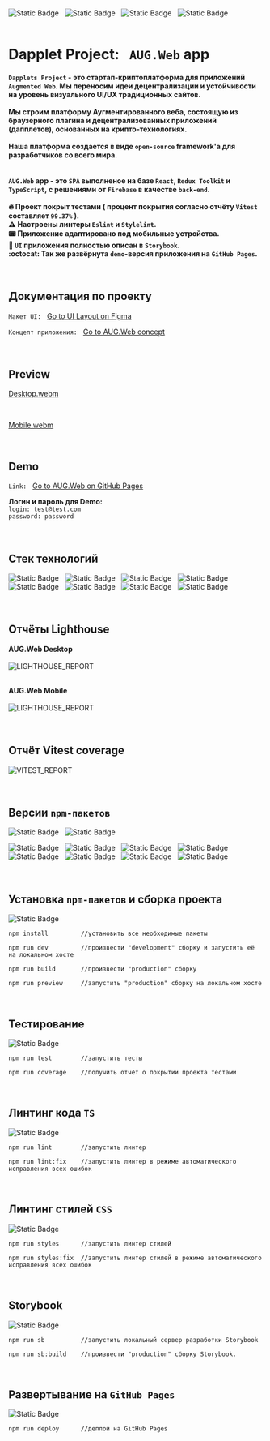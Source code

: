 <br>

![Static Badge](public/docs/badges/React.svg)&nbsp;&nbsp;&nbsp;![Static Badge](public/docs/badges/TypeScript.svg)&nbsp;&nbsp;&nbsp;![Static Badge](public/docs/badges/ReduxToolkit.svg)&nbsp;&nbsp;&nbsp;![Static Badge](public/docs/badges/Firebase.svg)<br><br>

# Dapplet Project:&nbsp;&nbsp;&nbsp;`AUG.Web` app<br>

#### `Dapplets Project` - это cтартап-криптоплатформа для приложений `Augmented Web`. Мы переносим идеи децентрализации и устойчивости на уровень визуального UI/UX традиционных сайтов. <br><br> Мы строим платформу Аугментированного веба, состоящую из браузерного плагина и децентрализованных приложений (дапплетов), основанных на крипто-технологиях. <br><br>Наша платформа создается в виде `open-source` framework'a для разработчиков со всего мира.<br><br><br>`AUG.Web` app - это `SPA` выполненое на базе `React`, `Redux Toolkit` и `TypeScript`, c решениями от `Firebase` в качестве `back-end`.<br><br>:fire: Проект покрыт тестами ( процент покрытия согласно отчёту `Vitest` составляет `99.37%` ).<br>:warning: Настроены линтеры `Eslint` и `Stylelint`.<br>:pager: Приложение адаптировано под мобильные устройства.<br>:book: `UI` приложения полностью описан в `Storybook`.<br>:octocat: Так же развёрнута `demo`-версия приложения на `GitHub Pages`.<br><br><br>

## Документация по проекту

`Макет UI:`&nbsp;&nbsp;&nbsp;<a target="_blank" rel="noopener noreferrer" href="https://www.figma.com/file/YGXq1mzXTTc4Rfwt5vxgUo">Go to UI Layout on Figma</a>

`Концепт приложения:`&nbsp;&nbsp;&nbsp;<a target="_blank" rel="noopener noreferrer" href="https://docs.google.com/document/d/1P9-Ur83w0CRPdOGwoMBbiejUsTFnNnrMqXMA06JK0JY/edit?usp=sharing">Go to AUG.Web concept</a><br><br><br>

## Preview

[Desktop.webm](https://github.com/Abubjazov/AUG.Web/assets/1412333/e254f061-7cc4-4d57-9c51-b4eab61bc508)

<br>

[Mobile.webm](https://github.com/Abubjazov/AUG.Web/assets/1412333/89ebed83-905c-466f-9cf0-1087955e8f22)

<br>

## Demo

`Link:`&nbsp;&nbsp;&nbsp;<a target="_blank" rel="noopener noreferrer" href="https://abubjazov.github.io/AUGWeb/">Go to AUG.Web on GitHub Pages</a>

**Логин и пароль для Demo:**<br>
`login: test@test.com`<br>
`password: password`
<br><br><br>

## Стек технологий

![Static Badge](public/docs/badges/React.svg)&nbsp;&nbsp;&nbsp;![Static Badge](public/docs/badges/TypeScript.svg)&nbsp;&nbsp;&nbsp;![Static Badge](public/docs/badges/ReduxToolkit.svg)&nbsp;&nbsp;&nbsp;![Static Badge](public/docs/badges/Firebase.svg)&nbsp;&nbsp;&nbsp;![Static Badge](public/docs/badges/Vite.svg)&nbsp;&nbsp;&nbsp;![Static Badge](public/docs/badges/Storybook.svg)&nbsp;&nbsp;&nbsp;![Static Badge](public/docs/badges/Eslint.svg)&nbsp;&nbsp;&nbsp;![Static Badge](public/docs/badges/Stylelint.svg)
<br><br><br>

## Отчёты Lighthouse

**AUG.Web Desktop**<br><br>
![LIGHTHOUSE_REPORT](public/docs/lighthouse_desktop.png)<br><br>

**AUG.Web Mobile**<br><br>
![LIGHTHOUSE_REPORT](public/docs/lighthouse_mobile.png)<br><br><br>

## Отчёт Vitest coverage

![VITEST_REPORT](public/docs/vitest_coverage_report.png)<br><br><br>

## Версии `npm-пакетов`

![Static Badge](public/docs/version_badges/NodeJS_version.svg)&nbsp;&nbsp;&nbsp;![Static Badge](public/docs/version_badges/npm_version.svg)&nbsp;&nbsp;&nbsp;

![Static Badge](public/docs/version_badges/React_version.svg)&nbsp;&nbsp;&nbsp;![Static Badge](public/docs/version_badges/TypeScript_version.svg)&nbsp;&nbsp;&nbsp;![Static Badge](public/docs/version_badges/ReduxToolkit_version.svg)&nbsp;&nbsp;&nbsp;![Static Badge](public/docs/version_badges/Firebase_version.svg)&nbsp;&nbsp;&nbsp;![Static Badge](public/docs/version_badges/Vite_version.svg)&nbsp;&nbsp;&nbsp;![Static Badge](public/docs/version_badges/Storybook_version.svg)&nbsp;&nbsp;&nbsp;![Static Badge](public/docs/version_badges/Eslint_version.svg)&nbsp;&nbsp;&nbsp;![Static Badge](public/docs/version_badges/Stylelint_version.svg)
<br><br><br>

## Установка `npm-пакетов` и сборка проекта

![Static Badge](public/docs/badges/Vite.svg)

```
npm install         //установить все необходимые пакеты

npm run dev         //произвести "development" сборку и запустить её на локальном хосте

npm run build       //произвести "production" сборку

npm run preview     //запустить "production" сборку на локальном хосте
```

<br>

## Тестирование

![Static Badge](public/docs/badges/Vitest.svg)

```
npm run test        //запустить тесты

npm run coverage    //получить отчёт о покрытии проекта тестами
```

<br>

## Линтинг кода `TS`

![Static Badge](public/docs/badges/Eslint.svg)

```
npm run lint        //запустить линтер

npm run lint:fix    //запустить линтер в режиме автоматического исправления всех ошибок
```

<br>

## Линтинг стилей `CSS`

![Static Badge](public/docs/badges/Stylelint.svg)

```
npm run styles      //запустить линтер стилей

npm run styles:fix  //запустить линтер стилей в режиме автоматического исправления всех ошибок
```

<br>

## Storybook

![Static Badge](public/docs/badges/Storybook.svg)

```
npm run sb          //запустить локальный сервер разработки Storybook

npm run sb:build    //произвести "production" сборку Storybook.
```

<br>

## Развертывание на `GitHub Pages`

![Static Badge](public/docs/badges/GitHub.svg)

```
npm run deploy      //деплой на GitHub Pages
```
